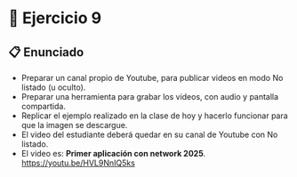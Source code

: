 # 🧪 Ejercicio 9

## 📋 Enunciado

- Preparar un canal propio de Youtube, para publicar videos en modo No listado (u oculto).  
- Preparar una herramienta para grabar los videos, con audio y pantalla compartida.  
- Replicar el ejemplo realizado en la clase de hoy y hacerlo funcionar para que la imagen se descargue.  
- El video del estudiante deberá quedar en su canal de Youtube con No listado.  
- El video es: **Primer aplicación con network 2025**.  
https://youtu.be/HVL9NnIQ5ks
